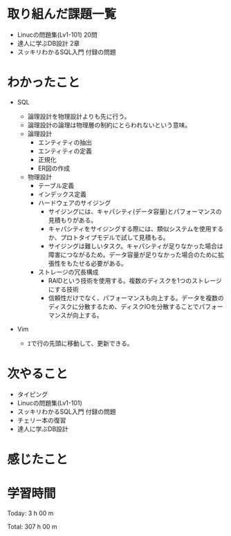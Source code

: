 # 取り組んだ課題一覧
- Linucの問題集(Lv1-101) 20問
- 達人に学ぶDB設計 2章
- スッキリわかるSQL入門 付録の問題

# わかったこと
- SQL
    - 論理設計を物理設計よりも先に行う。
    - 論理設計の論理は物理層の制約にとらわれないという意味。
    - 論理設計
        - エンティティの抽出
        - エンティティの定義
        - 正規化
        - ER図の作成
    - 物理設計
        - テーブル定義
        - インデックス定義
        - ハードウェアのサイジング
            - サイジングには、キャパシティ(データ容量)とパフォーマンスの見積もりがある。
            - キャパシティをサイジングする際には、類似システムを使用するか、プロトタイプモデルで試して見積もる。
            - サイジングは難しいタスク。キャパシティが足りなかった場合は障害につながるため。データ容量が足りなかった場合のために拡張性をもたせる必要がある。
        - ストレージの冗長構成
            - RAIDという技術を使用する。複数のディスクを1つのストレージにする技術
            - 信頼性だけでなく、パフォーマンスも向上する。データを複数のディスクに分散するため、ディスクIOを分散することでパフォーマンスが向上する。

- Vim
    - `I`で行の先頭に移動して、更新できる。

# 次やること
- タイピング
- Linucの問題集(Lv1-101)
- スッキリわかるSQL入門 付録の問題
- チェリー本の復習
- 達人に学ぶDB設計

# 感じたこと

# 学習時間
Today: 3 h 00 m

Total: 307 h 00 m







































